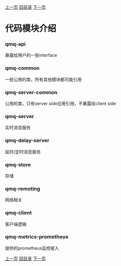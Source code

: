 [上一页](arch.md)
[回目录](../../README.md)
[下一页](ha.md)

# 代码模块介绍

### qmq-api
暴露给用户的一些interface

### qmq-common
一些公用的类，所有其他模块都可能引用

### qmq-server-common
公用的类，只有server side应用引用，不暴露给client side

### qmq-server
实时消息服务

### qmq-delay-server
延时/定时消息服务

### qmq-store
存储

### qmq-remoting
网络相关

### qmq-client
客户端逻辑

### qmq-metrics-prometheus
提供的prometheus监控接入

[上一页](arch.md)
[回目录](../../README.md)
[下一页](ha.md)
